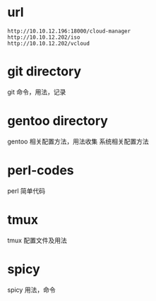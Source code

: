 # url
 
    http://10.10.12.196:18000/cloud-manager
    http://10.10.12.202/iso
    http://10.10.12.202/vcloud
 
# git directory 
git 命令，用法，记录

# gentoo directory
gentoo 相关配置方法，用法收集
       系统相关配置方法

# perl-codes
perl 简单代码

# tmux
tmux 配置文件及用法

# spicy
spicy 用法，命令
    
